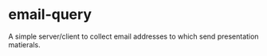 # email-query
A simple server/client to collect email addresses to which send presentation matierals.
